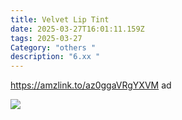 ```yaml
---
title: Velvet Lip Tint
date: 2025-03-27T16:01:11.159Z
tags: 2025-03-27
Category: "others "
description: "6.xx "
---
```

https://amzlink.to/az0ggaVRgYXVM ad

![](https://m.media-amazon.com/images/I/5177p0APbWL._SL1200_.jpg)

<!--EndFragment-->